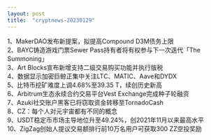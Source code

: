 ```yaml
---
layout: post
title:  "cryptnews-20230129"
---
```

1、MakerDAO发布新提案，拟提高Compound D3M债务上限  
2、BAYC铸造游戏门票Sewer Pass持有者将有权参与下一次迭代「The Summoning」  
3、Art Blocks宣布新增支持二级交易购买功能并执行版税  
4、数据显示加密巨鲸正集中关注LTC、MATIC、Aave和DYDX  
5、比特币挖矿难度上调4.68%至39.35 T，续创历史新高  
6、Arbitrum生态永续合约交易平台Vest Exchange完成种子轮融资  
7、Azuki社交账户黑客已将窃取资金转移至TornadoCash  
8、CZ：每个人对元宇宙都有不同的概念  
9、USDT稳定币市场主导地位升至49.24%，创2021年11月以来最高水平  
10、ZigZag创始人提议交易额排行前10万名用户可获取300 ZZ空投奖励  
